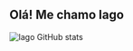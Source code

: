 ## Olá! Me chamo Iago

 ![Iago GitHub stats](https://github-readme-stats.vercel.app/api?username=anuraghazra&show_icons=true&theme=dark)
